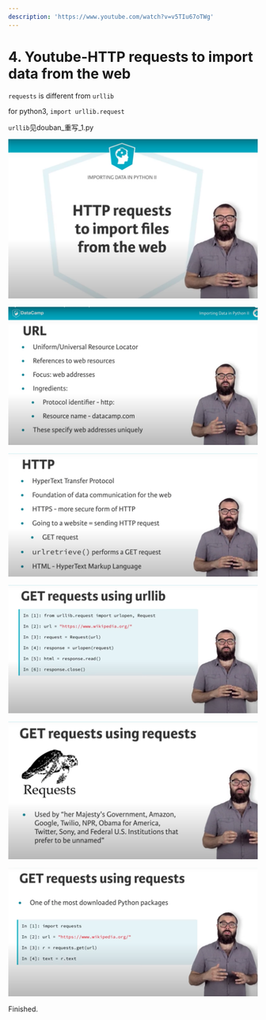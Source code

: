 ```yaml
---
description: 'https://www.youtube.com/watch?v=v5TIu67oTWg'
---
```


# 4. Youtube-HTTP requests to import data from the web

`requests` is different from `urllib`

for python3, `import urllib.request` 

`urllib`见douban\_重写\_1.py

![](../.gitbook/assets/ping-mu-kuai-zhao-20201106-xia-wu-6.35.52.png)

![](../.gitbook/assets/ping-mu-kuai-zhao-20201106-xia-wu-6.36.05.png)

![](../.gitbook/assets/ping-mu-kuai-zhao-20201106-xia-wu-6.36.18.png)

![](../.gitbook/assets/ping-mu-kuai-zhao-20201106-xia-wu-6.36.29.png)

![](../.gitbook/assets/ping-mu-kuai-zhao-20201106-xia-wu-6.36.41.png)

![](../.gitbook/assets/ping-mu-kuai-zhao-20201106-xia-wu-6.36.51.png)

Finished.



